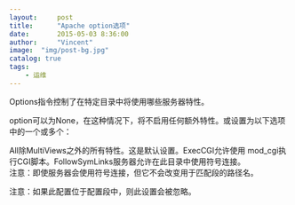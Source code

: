```yaml
---
layout:     post
title:      "Apache option选项"
date:       2015-05-03 8:36:00
author:     "Vincent"
image:  "img/post-bg.jpg"
catalog: true
tags:
    - 运维
---
```

Options指令控制了在特定目录中将使用哪些服务器特性。

option可以为None，在这种情况下，将不启用任何额外特性。或设置为以下选项中的一个或多个：

All除MultiViews之外的所有特性。这是默认设置。ExecCGI允许使用 mod_cgi执行CGI脚本。FollowSymLinks服务器允许在此目录中使用符号连接。      
注意：即使服务器会使用符号连接，但它不会改变用于匹配<Directory>段的路径名。

注意：如果此配置位于<Location>配置段中，则此设置会被忽略。